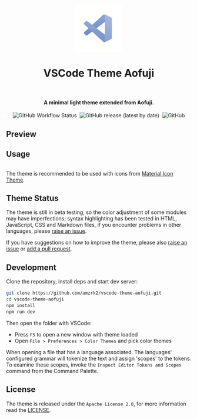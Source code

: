 <h1 align="center">
  <br />
    <img src="https://raw.githubusercontent.com/amzrk2/vscode-theme-aofuji/main/src/icon.png" alt="logo" width="128" />
  <br /><br />
  VSCode Theme Aofuji
  <br />
  <br />
</h1>

<h4 align="center">A minimal light theme extended from Aofuji.</h4>

<p align="center">
  <img alt="GitHub Workflow Status" src="https://img.shields.io/github/workflow/status/amzrk2/vscode-theme-aofuji/test">&nbsp;
  <img alt="GitHub release (latest by date)" src="https://img.shields.io/github/v/release/amzrk2/vscode-theme-aofuji">&nbsp;
  <img alt="GitHub" src="https://img.shields.io/github/license/amzrk2/vscode-theme-aofuji">
</p>

## Preview

## Usage

```bash

```

The theme is recommended to be used with icons from [Material Icon Theme](https://github.com/PKief/vscode-material-icon-theme).

## Theme Status

The theme is still in beta testing, so the color adjustment of some modules may have imperfections; syntax highlighting has been tested in HTML, JavaScript, CSS and Markdown files, if you encounter problems in other languages, please [raise an issue](https://github.com/amzrk2/vscode-theme-aofuji/issues).

If you have suggestions on how to improve the theme, please also [raise an issue](https://github.com/amzrk2/vscode-theme-aofuji/issues) or [add a pull request](https://github.com/amzrk2/vscode-theme-aofuji/pulls).

## Development

Clone the repository, install deps and start dev server:

```bash
git clone https://github.com/amzrk2/vscode-theme-aofuji.git
cd vscode-theme-aofuji
npm install
npm run dev
```

Then open the folder with VSCode:

- Press `F5` to open a new window with theme loaded
- Open `File > Preferences > Color Themes` and pick color themes

When opening a file that has a language associated. The languages' configured grammar will tokenize the text and assign 'scopes' to the tokens. To examine these scopes, invoke the `Inspect Editor Tokens and Scopes` command from the Command Palette.

## License

The theme is released under the `Apache License 2.0`, for more information read the [LICENSE](https://github.com/amzrk2/vscode-theme-aofuji/blob/main/LICENSE).
